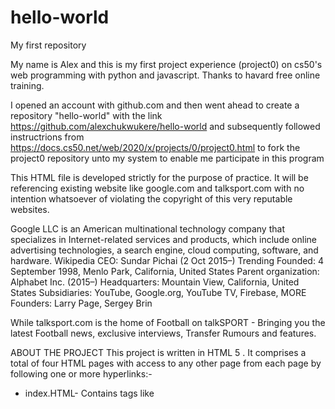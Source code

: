 # hello-world

My first repository

My name is Alex and this is my first project experience (project0) on cs50's web programming with python and javascript. Thanks to havard free online training.

I opened an account with github.com and then went ahead to create a repository "hello-world" with the link https://github.com/alexchukwukere/hello-world and subsequently followed instructrions from https://docs.cs50.net/web/2020/x/projects/0/project0.html to fork the project0 repository unto my system to enable me participate  in this program

This HTML file is developed strictly for the purpose of practice. It will be referencing existing website like google.com and talksport.com with no intention whatsoever of violating the copyright of this very reputable websites.

Google LLC is an American multinational technology company that specializes in Internet-related services and products, which include online advertising technologies, a search engine, cloud computing, software, and hardware. Wikipedia
CEO: Sundar Pichai (2 Oct 2015–) Trending
Founded: 4 September 1998, Menlo Park, California, United States
Parent organization: Alphabet Inc. (2015–)
Headquarters: Mountain View, California, United States
Subsidiaries: YouTube, Google.org, YouTube TV, Firebase, MORE
Founders: Larry Page, Sergey Brin

While talksport.com is the home of Football on talkSPORT - Bringing you the latest Football news, exclusive interviews, Transfer Rumours and features.

ABOUT THE PROJECT
This project is written in HTML 5 <!DOCTYPE html>. It comprises a total of four HTML pages with access to any other page from each page by following one or more hyperlinks:-

* index.HTML-
Contains tags like <html> <nav> <head> <title> <link rel="stylesheet" href="styles.css"> <img src=""> <div id=""> <h1 id=""> <datalist id="">
<ul id=""> <input type="text"> <input type="password">
<input type="number"> <A HREF=""</A> <h1> <h2> <h3> <h4> <input type="radio"> <div> <style> <ol> <Ul> <li> <form> <datalist> <option value> <p> and <body>.

* premiereleague.HTML-
Contains tags like <style> <h1> <link rel="stylesheet" href="styles.css"> <body>
<img src=""> <form> <input type="text"> <input type="password">
<A HREF=""</A>
<A HREF=""> <table> <tr> <th> <td> <div class="">

* divisionone.HTML-
Contains tags like <style> <link rel="stylesheet" href="styles.css"> <body> <img src=""> <A HREF=""> <form> <input type="text"> <input type="number"> <input type="password"> <button> <h1> <h3> <table> <th> <tr> <td> <div class="">

* divisiontwo.HTML
Each page is linked to a styles.css stylesheet. It also contains a stylesheet file "stylesheet.css".

